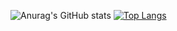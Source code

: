 ![Anurag's GitHub stats](https://github-readme-stats.vercel.app/api?username=Nanogy98&show_icons=true&theme=radical)
[![Top Langs](https://github-readme-stats.vercel.app/api/top-langs/?username=Nanogy98)](https://github.com/anuraghazra/github-readme-stats)
